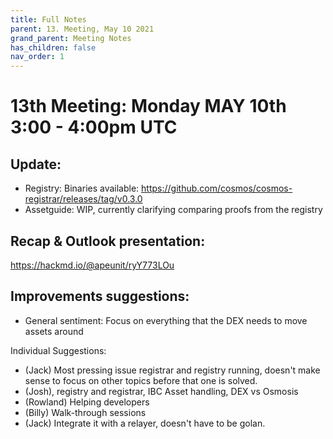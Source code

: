 ```yaml
---
title: Full Notes
parent: 13. Meeting, May 10 2021
grand_parent: Meeting Notes
has_children: false
nav_order: 1
---
```


# 13th Meeting: Monday MAY 10th 3:00 - 4:00pm UTC


## Update:
 * Registry:  Binaries available: https://github.com/cosmos/cosmos-registrar/releases/tag/v0.3.0
 * Assetguide: WIP, currently clarifying comparing proofs from the registry
 
 
## Recap & Outlook presentation:
https://hackmd.io/@apeunit/ryY773LOu


## Improvements suggestions:

* General sentiment: Focus on everything that the DEX needs to move assets around


Individual Suggestions:
  * (Jack) Most pressing issue registrar and registry running, doesn't make sense to focus on other topics before that one is solved.
  * (Josh), registry and registrar, IBC Asset handling, DEX vs Osmosis
  * (Rowland) Helping developers
  * (Billy) Walk-through sessions
  * (Jack) Integrate it with a relayer, doesn't have to be golan.